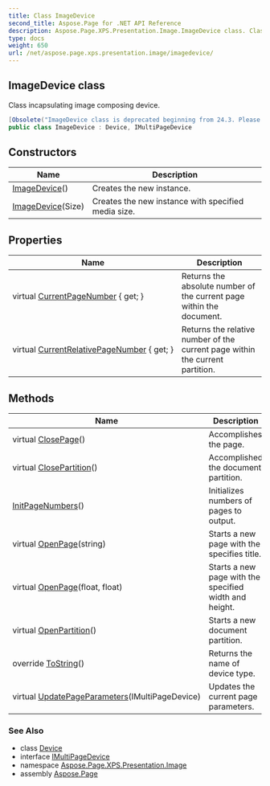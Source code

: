 ```yaml
---
title: Class ImageDevice
second_title: Aspose.Page for .NET API Reference
description: Aspose.Page.XPS.Presentation.Image.ImageDevice class. Class incapsulating image composing device
type: docs
weight: 650
url: /net/aspose.page.xps.presentation.image/imagedevice/
---
```

## ImageDevice class

Class incapsulating image composing device.

```csharp
[Obsolete("ImageDevice class is deprecated beginning from 24.3. Please use SaveAsImage method in XpsDocument class instead. In 24.6 this class will be entirely hidden")]
public class ImageDevice : Device, IMultiPageDevice
```

## Constructors

| Name | Description |
| --- | --- |
| [ImageDevice](imagedevice/#constructor)() | Creates the new instance. |
| [ImageDevice](imagedevice/#constructor_1)(Size) | Creates the new instance with specified media size. |

## Properties

| Name | Description |
| --- | --- |
| virtual [CurrentPageNumber](../../aspose.page.xps.presentation.image/imagedevice/currentpagenumber/) { get; } | Returns the absolute number of the current page within the document. |
| virtual [CurrentRelativePageNumber](../../aspose.page.xps.presentation.image/imagedevice/currentrelativepagenumber/) { get; } | Returns the relative number of the current page within the current partition. |

## Methods

| Name | Description |
| --- | --- |
| virtual [ClosePage](../../aspose.page.xps.presentation.image/imagedevice/closepage/)() | Accomplishes the page. |
| virtual [ClosePartition](../../aspose.page.xps.presentation.image/imagedevice/closepartition/)() | Accomplished the document partition. |
| [InitPageNumbers](../../aspose.page.xps.presentation.image/imagedevice/initpagenumbers/)() | Initializes numbers of pages to output. |
| virtual [OpenPage](../../aspose.page.xps.presentation.image/imagedevice/openpage/#openpage_1)(string) | Starts a new page with the specifies title. |
| virtual [OpenPage](../../aspose.page.xps.presentation.image/imagedevice/openpage/#openpage)(float, float) | Starts a new page with the specified width and height. |
| virtual [OpenPartition](../../aspose.page.xps.presentation.image/imagedevice/openpartition/)() | Starts a new document partition. |
| override [ToString](../../aspose.page/device/tostring/)() | Returns the name of device type. |
| virtual [UpdatePageParameters](../../aspose.page.xps.presentation.image/imagedevice/updatepageparameters/)(IMultiPageDevice) | Updates the current page parameters. |

### See Also

* class [Device](../../aspose.page/device/)
* interface [IMultiPageDevice](../../aspose.page/imultipagedevice/)
* namespace [Aspose.Page.XPS.Presentation.Image](../../aspose.page.xps.presentation.image/)
* assembly [Aspose.Page](../../)


